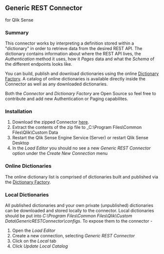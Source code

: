 ## Generic REST Connector
for Qlik Sense

### Summary
This connector works by interpreting a definition stored within a "dictionary" in order to retrieve data from the desired REST API. The dictionary contains information about where the REST API lives, the *Authentication* method it uses, how it *Pages* data and what the *Schema* of the different endpoints looks like. 

You can build, publish and download dictionaries using the online [Dictionary Factory](https://rest-dictionary-factory.herokuapp.com).
A catalog of online dictionaries is available directly inside the Connector as well as any downloaded dictionaries.

Both the _Connector_ and _Dictionary Factory_ are Open Source so feel free to contribute and add new Authentication or Paging capabilites.

### Installation
1. Download the zipped Connector [here](https://github.com/websy85/generic-rest-connector/raw/master/Build/GenericRestConnector.zip).
2. Extract the contents of the zip file to _C:\Program Files\Common Files\Qlik\Custom Data
3. Restart the Qlik Sense Engine Service (Server) or restart Qlik Sense Desktop
4. In the _Load Editor_ you should no see a new _Generic REST Connector_ option under the _Create New Connection_ menu


### Online Dictionaries
The online dictionary list is comprised of dictionaries built and published via the [Dictionary Factory](https://rest-dictionary-factory.herokuapp.com).

### Local Dictionaries
All published dictionaries and your own private (unpublished) dictionaries can be downloaded and stored locally to the connector. Local dictionaries should be put into _C:\Program Files\Common Files\Qlik\Custom Data\GenericRESTConnector\configs_. To expose them to the connector -

1. Open the _Load Editor_
2. Create a new connection, selecting _Generic REST Connector_
3. Click on the _Local_ tab
4. Click _Update Local Catalog_
